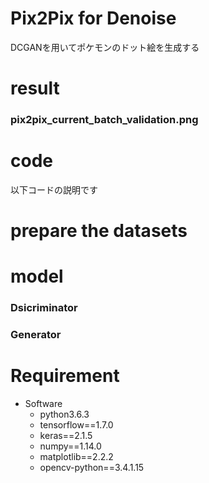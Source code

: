 # Pix2Pix for Denoise

DCGANを用いてポケモンのドット絵を生成する

# result

### pix2pix_current_batch_validation.png

# code
以下コードの説明です

# prepare the datasets

# model

### Dsicriminator

### Generator

# Requirement

- Software
    - python3.6.3
    - tensorflow==1.7.0
    - keras==2.1.5
    - numpy==1.14.0
    - matplotlib==2.2.2
    - opencv-python==3.4.1.15
